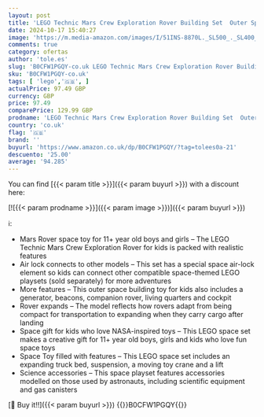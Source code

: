 ```yaml
---
layout: post
title: 'LEGO Technic Mars Crew Exploration Rover Building Set  Outer Space Toy for 11 Plus Year Old Kids  Boys & Girls  Explorer Gift Inspired by NASA  Imaginative Play 42180'
date: 2024-10-17 15:40:27
image: 'https://m.media-amazon.com/images/I/51INS-8870L._SL500_._SL400_.jpg'
comments: true
category: ofertas
author: 'tole.es'
slug: 'B0CFW1PGQY-co.uk LEGO Technic Mars Crew Exploration Rover Building Set...'
sku: 'B0CFW1PGQY-co.uk'
tags: [ 'lego','🇬🇧', ]
actualPrice: 97.49 GBP
currency: GBP
price: 97.49
comparePrice: 129.99 GBP
prodname: 'LEGO Technic Mars Crew Exploration Rover Building Set  Outer Space Toy for 11 Plus Year Old Kids  Boys & Girls  Explorer Gift Inspired by NASA  Imaginative Play 42180'
country: 'co.uk'
flag: '🇬🇧'
brand: ''
buyurl: 'https://www.amazon.co.uk/dp/B0CFW1PGQY/?tag=tolees0a-21'
descuento: '25.00'
average: '94.285'
---
```


You can find [{{< param title >}}]({{< param buyurl >}}) with a discount here:

[![{{< param prodname >}}]({{< param image >}})]({{< param buyurl >}})

ℹ️:

- Mars Rover space toy for 11+ year old boys and girls – The LEGO Technic Mars Crew Exploration Rover for kids is packed with realistic features
- Air lock connects to other models – This set has a special space air-lock element so kids can connect other compatible space-themed LEGO playsets (sold separately) for more adventures
- More features – This outer space building toy for kids also includes a generator, beacons, companion rover, living quarters and cockpit
- Rover expands – The model reflects how rovers adapt from being compact for transportation to expanding when they carry cargo after landing
- Space gift for kids who love NASA-inspired toys – This LEGO space set makes a creative gift for 11+ year old boys, girls and kids who love fun space toys
- Space Toy filled with features – This LEGO space set includes an expanding truck bed, suspension, a moving toy crane and a lift
- Science accessories – This space playset features accessories modelled on those used by astronauts, including scientific equipment and gas canisters

[🛒 Buy it!!]({{< param buyurl >}})
{{<world>}}B0CFW1PGQY{{</world>}}
